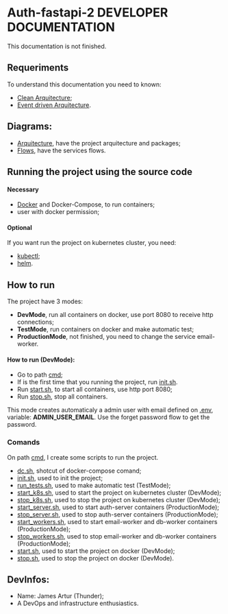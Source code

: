 # Auth-fastapi-2 DEVELOPER DOCUMENTATION
This documentation is not finished.

## Requeriments
To understand this documentation you need to known:
- [Clean Arquitecture](https://betterprogramming.pub/the-clean-architecture-beginners-guide-e4b7058c1165);
- [Event driven Arquitecture](https://en.wikipedia.org/wiki/Event-driven_architecture).

## Diagrams:
- [Arquitecture](./Arquitecture.drawio), have the project arquitecture and packages;
- [Flows](./Flows.drawio), have the services flows.


## Running the project using the source code

#### Necessary
- [Docker](https://www.docker.com/) and Docker-Compose, to run containers;
- user with docker permission;

#### Optional
If you want run the project on kubernetes cluster, you need:
- [kubectl](https://kubernetes.io/docs/reference/kubectl/);
- [helm](https://helm.sh/).

## How to run
The project have 3 modes:
- **DevMode**, run all containers on docker, use port 8080 to receive http connections;
- **TestMode**, run containers on docker and make automatic test;
- **ProductionMode**, not finished, you need to change the service email-worker.

#### How to run (DevMode):
- Go to path [cmd](../../cmd/); 
- If is the first time that you running the project, run [init.sh](./cmd/init.sh).
- Run [start.sh](../../cmd/start.sh), to start all containers, use http port 8080;
- Run [stop.sh](../../cmd/stop.sh), stop all containers.

This mode creates automaticaly a admin user with email defined on [.env](../../devops/docker-compose/.env), variable: **ADMIN_USER_EMAIL**. Use the forget password flow to get the password.


### Comands
On path [cmd](../../cmd), I create some scripts to run the project.
- [dc.sh](../../cmd/dc.sh), shotcut of docker-compose comand;
- [init.sh](../../cmd/init.sh), used to init the project;
- [run_tests.sh](../../cmd/run_tests.sh), used to make automatic test (TestMode);
- [start_k8s.sh](../../cmd/start_k8s.sh), used to start the project on kubernetes cluster (DevMode);
- [stop_k8s.sh](../../cmd/stop_k8s.sh), used to stop the project on kubernetes cluster (DevMode);
- [start_server.sh](../../cmd/start_server.sh), used to start auth-server containers (ProductionMode);
- [stop_server.sh](../../cmd/stop_server.sh), used to stop auth-server containers (ProductionMode);
- [start_workers.sh](../../cmd/start_workers.sh), used to start email-worker and db-worker containers (ProductionMode);
- [stop_workers.sh](../../cmd/stop_workers.sh), used to stop email-worker and db-worker containers (ProductionMode);
- [start.sh](../../cmd/start.sh), used to start the project on docker (DevMode);
- [stop.sh](../../cmd/stop.sh), used to stop the project on docker (DevMode).


## DevInfos:
- Name: James Artur (Thunder);
- A DevOps and infrastructure enthusiastics.